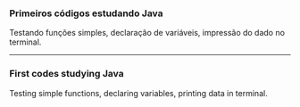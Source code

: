 ### Primeiros códigos estudando Java

Testando funções simples, declaração de variáveis, impressão do dado no terminal.

----------------------------------

### First codes studying Java

Testing simple functions, declaring variables, printing data in terminal.
